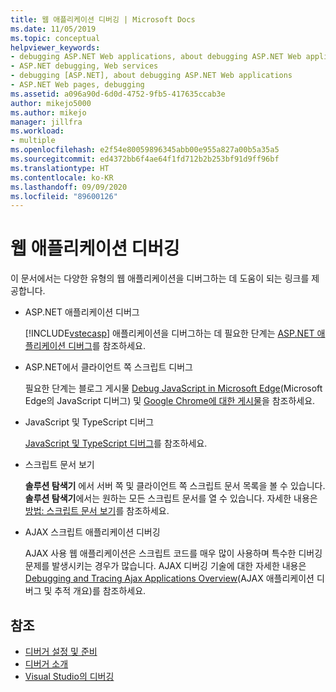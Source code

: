 ```yaml
---
title: 웹 애플리케이션 디버깅 | Microsoft Docs
ms.date: 11/05/2019
ms.topic: conceptual
helpviewer_keywords:
- debugging ASP.NET Web applications, about debugging ASP.NET Web applications
- ASP.NET debugging, Web services
- debugging [ASP.NET], about debugging ASP.NET Web applications
- ASP.NET Web pages, debugging
ms.assetid: a096a90d-6d0d-4752-9fb5-417635ccab3e
author: mikejo5000
ms.author: mikejo
manager: jillfra
ms.workload:
- multiple
ms.openlocfilehash: e2f54e80059896345abb00e955a827a00b5a35a5
ms.sourcegitcommit: ed4372bb6f4ae64f1fd712b2b253bf91d9ff96bf
ms.translationtype: HT
ms.contentlocale: ko-KR
ms.lasthandoff: 09/09/2020
ms.locfileid: "89600126"
---
```

# <a name="debugging-web-applications"></a>웹 애플리케이션 디버깅

이 문서에서는 다양한 유형의 웹 애플리케이션을 디버그하는 데 도움이 되는 링크를 제공합니다.

- ASP.NET 애플리케이션 디버그

  [!INCLUDE[vstecasp](../code-quality/includes/vstecasp_md.md)] 애플리케이션을 디버그하는 데 필요한 단계는 [ASP.NET 애플리케이션 디버그](how-to-enable-debugging-for-aspnet-applications.md)를 참조하세요.

- ASP.NET에서 클라이언트 쪽 스크립트 디버그

  필요한 단계는 블로그 게시물 [Debug JavaScript in Microsoft Edge](https://devblogs.microsoft.com/visualstudio/debug-javascript-in-microsoft-edge-from-visual-studio/)(Microsoft Edge의 JavaScript 디버그) 및 [Google Chrome에 대한 게시물](https://devblogs.microsoft.com/aspnet/client-side-debugging-of-asp-net-projects-in-google-chrome)을 참조하세요.

- JavaScript 및 TypeScript 디버그

  [JavaScript 및 TypeScript 디버그](../javascript/debug-nodejs.md)를 참조하세요.

- 스크립트 문서 보기

  **솔루션 탐색기** 에서 서버 쪽 및 클라이언트 쪽 스크립트 문서 목록을 볼 수 있습니다. **솔루션 탐색기**에서는 원하는 모든 스크립트 문서를 열 수 있습니다. 자세한 내용은 [방법: 스크립트 문서 보기](../debugger/how-to-view-script-documents.md)를 참조하세요.

- AJAX 스크립트 애플리케이션 디버깅

  AJAX 사용 웹 애플리케이션은 스크립트 코드를 매우 많이 사용하며 특수한 디버깅 문제를 발생시키는 경우가 많습니다. AJAX 디버깅 기술에 대한 자세한 내용은 [Debugging and Tracing Ajax Applications Overview](/previous-versions/bb398817(v=vs.140))(AJAX 애플리케이션 디버그 및 추적 개요)를 참조하세요.

## <a name="see-also"></a>참조

- [디버거 설정 및 준비](../debugger/debugger-settings-and-preparation.md)
- [디버거 소개](../debugger/debugger-feature-tour.md)
- [Visual Studio의 디버깅](../debugger/index.yml)